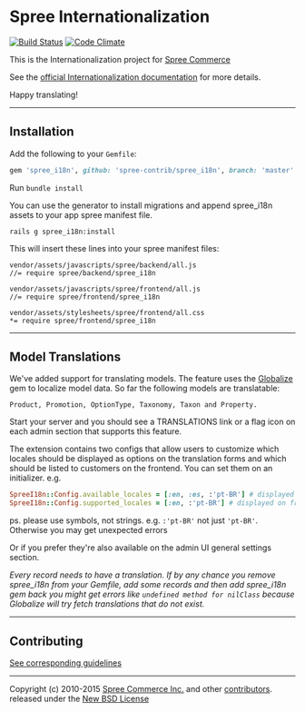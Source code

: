 # Spree Internationalization

[![Build Status](https://travis-ci.org/spree-contrib/spree_i18n.svg?branch=master)](https://travis-ci.org/spree-contrib/spree_i18n)
[![Code Climate](https://codeclimate.com/github/spree-contrib/spree_i18n/badges/gpa.svg)](https://codeclimate.com/github/spree-contrib/spree_i18n)

This is the Internationalization project for [Spree Commerce][1]

See the [official Internationalization documentation][2] for more details.

Happy translating!

---

## Installation

Add the following to your `Gemfile`:

```ruby
gem 'spree_i18n', github: 'spree-contrib/spree_i18n', branch: 'master'
```

Run `bundle install`

You can use the generator to install migrations and append spree_i18n assets to
your app spree manifest file.

    rails g spree_i18n:install

This will insert these lines into your spree manifest files:

```
vendor/assets/javascripts/spree/backend/all.js
//= require spree/backend/spree_i18n

vendor/assets/javascripts/spree/frontend/all.js
//= require spree/frontend/spree_i18n

vendor/assets/stylesheets/spree/frontend/all.css
*= require spree/frontend/spree_i18n
```

---

## Model Translations

We've added support for translating models. The feature uses the [Globalize][3]
gem to localize model data. So far the following models are translatable:

    Product, Promotion, OptionType, Taxonomy, Taxon and Property.

Start your server and you should see a TRANSLATIONS link or a flag icon on each
admin section that supports this feature.

The extension contains two configs that allow users to customize which locales
should be displayed as options on the translation forms and which should be
listed to customers on the frontend. You can set them on an initializer. e.g.

```ruby
SpreeI18n::Config.available_locales = [:en, :es, :'pt-BR'] # displayed on translation forms
SpreeI18n::Config.supported_locales = [:en, :'pt-BR'] # displayed on frontend select box
```

ps. please use symbols, not strings. e.g. `:'pt-BR'` not just `'pt-BR'`. Otherwise
you may get unexpected errors

Or if you prefer they're also available on the admin UI general settings section.

*Every record needs to have a translation. If by any chance you remove spree_i18n
from your Gemfile, add some records and then add spree_i18n gem back you might get
errors like ``undefined method for nilClass`` because Globalize will try fetch
translations that do not exist.*

---

## Contributing

[See corresponding guidelines][7]

---

Copyright (c) 2010-2015 [Spree Commerce Inc.][1] and other [contributors][5]. released under the [New BSD License][6]

[1]: http://spreecommerce.com
[2]: http://guides.spreecommerce.com/developer/i18n.html
[3]: https://github.com/globalize/globalize
[5]: https://github.com/spree-contrib/spree_i18n/graphs/contributors
[6]: https://github.com/spree-contrib/spree_i18n/blob/master/LICENSE.md
[7]: https://github.com/spree-contrib/spree_i18n/blob/master/CONTRIBUTING.md

